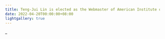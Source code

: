 ```yaml
---
title: Teng-Jui Lin is elected as the Webmaster of American Institute of Chemical Engineers (AIChE) at UW for 2022-2023.
date: 2022-04-20T00:00:00+08:00
lightgallery: true
---
```


_
